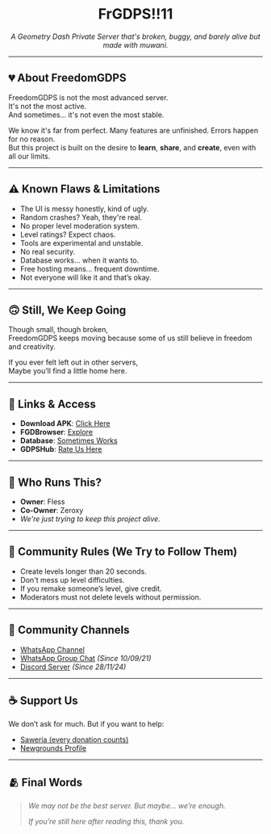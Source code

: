 <h1 align="center">FrGDPS!!11</h1>
<p align="center">
  <i>A Geometry Dash Private Server that's broken, buggy, and barely alive but made with muwani.</i>
</p>

---

## 💔 About FreedomGDPS

FreedomGDPS is not the most advanced server.  
It's not the most active.  
And sometimes... it's not even the most stable.  

We know it's far from perfect. Many features are unfinished. Errors happen for no reason.  
But this project is built on the desire to **learn**, **share**, and **create**, even with all our limits.

---

## ⚠️ Known Flaws & Limitations

- The UI is messy honestly, kind of ugly.  
- Random crashes? Yeah, they're real.  
- No proper level moderation system.  
- Level ratings? Expect chaos.  
- Tools are experimental and unstable.  
- No real security.  
- Database works... when it wants to.  
- Free hosting means... frequent downtime.  
- Not everyone will like it and that’s okay.

---

## 🙃 Still, We Keep Going

Though small, though broken,  
FreedomGDPS keeps moving because some of us still believe in freedom and creativity.

If you ever felt left out in other servers,  
Maybe you’ll find a little home here.

---

## 🧩 Links & Access

- **Download APK**: [Click Here](https://www.upload-apk.com/UqjVv2MrmkcDjVS)  
- **FGDBrowser**: [Explore](https://fless.ps.fhgdps.com/browser/)   
- **Database**: [Sometimes Works](https://fless.ps.fhgdps.com)
- **GDPSHub**: [Rate Us Here](https://gdpshub.com/gdps/2924)

---

## 🙏 Who Runs This?

- **Owner**: Fless  
- **Co-Owner**: Zeroxy  
- *We're just trying to keep this project alive.*

---

## 📜 Community Rules (We Try to Follow Them)

- Create levels longer than 20 seconds.  
- Don't mess up level difficulties.  
- If you remake someone’s level, give credit.  
- Moderators must not delete levels without permission.

---

## 📱 Community Channels

- [WhatsApp Channel](https://whatsapp.com/channel/0029Vb2YIzQHQbS0V7EXf434)  
- [WhatsApp Group Chat](https://chat.whatsapp.com/Fmh5DoSjbWkBje0ab3RAEF) *(Since 10/09/21)*  
- [Discord Server](https://discord.gg/YyeZ2Sxjgf) *(Since 28/11/24)*

---

## ☕ Support Us

We don’t ask for much. But if you want to help:

- [Saweria (every donation counts)](https://saweria.co/thiosaputra)  
- [Newgrounds Profile](https://rotenfles777.newgrounds.com/)

---

## 🫂 Final Words

> *We may not be the best server. But maybe... we’re enough.*  
>  
> *If you’re still here after reading this, thank you.*
